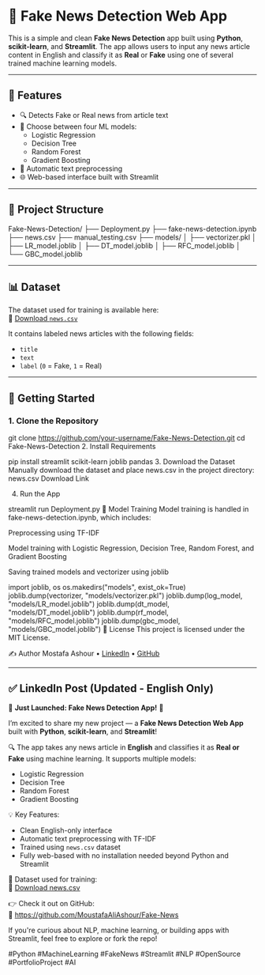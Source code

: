 # 📰 Fake News Detection Web App

This is a simple and clean **Fake News Detection** app built using **Python**, **scikit-learn**, and **Streamlit**. The app allows users to input any news article content in English and classify it as **Real** or **Fake** using one of several trained machine learning models.

---

## 📌 Features

- 🔍 Detects Fake or Real news from article text
- 🤖 Choose between four ML models:
  - Logistic Regression
  - Decision Tree
  - Random Forest
  - Gradient Boosting
- 🧼 Automatic text preprocessing
- 🌐 Web-based interface built with Streamlit

---

## 📁 Project Structure

Fake-News-Detection/
├── Deployment.py
├── fake-news-detection.ipynb
├── news.csv
├── manual_testing.csv
├── models/
│ ├── vectorizer.pkl
│ ├── LR_model.joblib
│ ├── DT_model.joblib
│ ├── RFC_model.joblib
│ └── GBC_model.joblib

---

## 📊 Dataset

The dataset used for training is available here:  
🔗 [Download `news.csv`](https://drive.google.com/file/d/1xb4E-ougFyREgbD3cyGJEPenALIHmY2b/view?usp=drive_link)

It contains labeled news articles with the following fields:
- `title`
- `text`
- `label` (`0` = Fake, `1` = Real)

---

## 🚀 Getting Started

### 1. Clone the Repository

git clone https://github.com/your-username/Fake-News-Detection.git
cd Fake-News-Detection
2. Install Requirements

pip install streamlit scikit-learn joblib pandas
3. Download the Dataset
Manually download the dataset and place news.csv in the project directory:
news.csv Download Link

4. Run the App

streamlit run Deployment.py
🧠 Model Training
Model training is handled in fake-news-detection.ipynb, which includes:

Preprocessing using TF-IDF

Model training with Logistic Regression, Decision Tree, Random Forest, and Gradient Boosting

Saving trained models and vectorizer using joblib

import joblib, os
os.makedirs("models", exist_ok=True)
joblib.dump(vectorizer, "models/vectorizer.pkl")
joblib.dump(log_model, "models/LR_model.joblib")
joblib.dump(dt_model, "models/DT_model.joblib")
joblib.dump(rf_model, "models/RFC_model.joblib")
joblib.dump(gbc_model, "models/GBC_model.joblib")
📃 License
This project is licensed under the MIT License.

✍️ Author
Mostafa Ashour
• [LinkedIn](https://www.linkedin.com/in/moustafa-ashour0/)
• [GitHub](https://github.com/MoustafaAliAshour)

---

## ✅ LinkedIn Post (Updated - English Only)

🚀 **Just Launched: Fake News Detection App!** 📰

I’m excited to share my new project — a **Fake News Detection Web App** built with **Python**, **scikit-learn**, and **Streamlit**!

🔍 The app takes any news article in **English** and classifies it as **Real or Fake** using machine learning. It supports multiple models:
- Logistic Regression
- Decision Tree
- Random Forest
- Gradient Boosting

💡 Key Features:
- Clean English-only interface
- Automatic text preprocessing with TF-IDF
- Trained using `news.csv` dataset
- Fully web-based with no installation needed beyond Python and Streamlit

🧠 Dataset used for training:  
🔗 [Download news.csv](https://drive.google.com/file/d/1xb4E-ougFyREgbD3cyGJEPenALIHmY2b/view?usp=drive_link)

👉 Check it out on GitHub:  
🔗 https://github.com/MoustafaAliAshour/Fake-News

If you're curious about NLP, machine learning, or building apps with Streamlit, feel free to explore or fork the repo!

#Python #MachineLearning #FakeNews #Streamlit #NLP #OpenSource #PortfolioProject #AI
